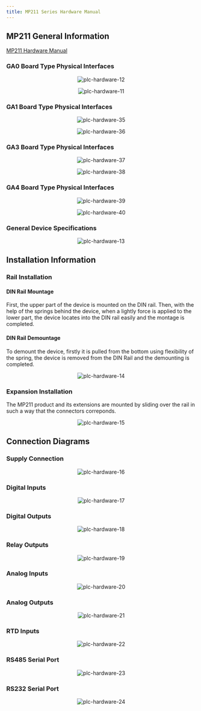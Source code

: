 ```yaml
---
title: MP211 Series Hardware Manual
---
```


## MP211 General Information

[MP211 Hardware Manual](https://www.mikrodev.com/wp-content/uploads/2023/05/MIKRODEV_HM_MP211_en.pdf)

### GA0 Board Type Physical Interfaces

<center>

![plc-hardware-12](/img/plc-hardware-12.png)

</center>

<center>

![plc-hardware-11](/img/plc-hardware-11.png)

</center>

### GA1 Board Type Physical Interfaces

<center>

![plc-hardware-35](/img/plc-hardware-35.png)

</center>

<center>

![plc-hardware-36](/img/plc-hardware-36.png)

</center>

### GA3 Board Type Physical Interfaces

<center>

![plc-hardware-37](/img/plc-hardware-37.png)

</center>

<center>

![plc-hardware-38](/img/plc-hardware-38.png)

</center>

### GA4 Board Type Physical Interfaces

<center>

![plc-hardware-39](/img/plc-hardware-39.png)

</center>

<center>

![plc-hardware-40](/img/plc-hardware-40.png)

</center>

### General Device Specifications

<center>

![plc-hardware-13](/img/plc-hardware-13.png)

</center>

## Installation Information

### Rail Installation

#### DIN Rail Mountage
First, the upper part of the device is mounted on the DIN rail. Then, with the help of the
springs behind the device, when a lightly force is applied to the lower part, the device
locates into the DIN rail easily and the montage is completed.

#### DIN Rail Demountage
To demount the device, firstly it is pulled from the bottom using flexibility of the spring,
the device is removed from the DIN Rail and the demounting is completed.

<center>

![plc-hardware-14](/img/plc-hardware-14.png)

</center>

### Expansion Installation

The MP211 product and its extensions are mounted by sliding over the rail in such a way
that the connectors correponds.

<center>

![plc-hardware-15](/img/plc-hardware-15.png)

</center>

## Connection Diagrams

### Supply Connection

<center>

![plc-hardware-16](/img/plc-hardware-16.png)

</center>

### Digital Inputs

<center>

![plc-hardware-17](/img/plc-hardware-17.png)

</center>

### Digital Outputs

<center>

![plc-hardware-18](/img/plc-hardware-18.png)

</center>

### Relay Outputs

<center>

![plc-hardware-19](/img/plc-hardware-19.png)

</center>

### Analog Inputs

<center>

![plc-hardware-20](/img/plc-hardware-20.png)

</center>

### Analog Outputs

<center>

![plc-hardware-21](/img/plc-hardware-21.png)

</center>

### RTD Inputs

<center>

![plc-hardware-22](/img/plc-hardware-22.png)

</center>

### RS485 Serial Port

<center>

![plc-hardware-23](/img/plc-hardware-23.png)

</center>

### RS232 Serial Port

<center>

![plc-hardware-24](/img/plc-hardware-24.png)

</center>
